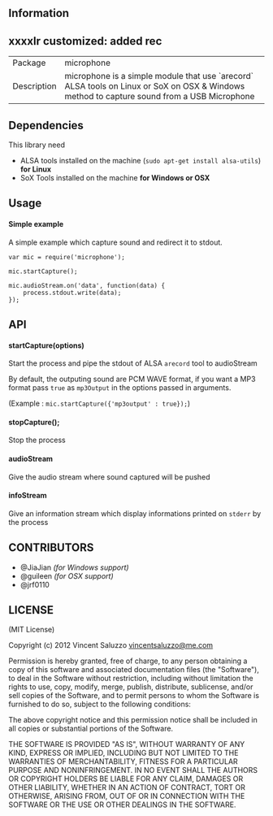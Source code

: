 ## Information

## xxxxlr customized: added rec

<table>
<tr> 
<td>Package</td><td>microphone</td>
</tr>
<tr>
<td>Description</td>
<td>microphone is a simple module that use `arecord` ALSA tools on Linux or SoX on OSX & Windows method to capture sound from a USB Microphone</td>
</tr>
</table>

## Dependencies

This library need

* ALSA tools installed on the machine (`sudo apt-get install alsa-utils`) **for Linux**
* SoX Tools installed on the machine **for Windows or OSX**

## Usage

#### Simple example

A simple example which capture sound and redirect it to stdout.

    var mic = require('microphone');
    
    mic.startCapture();
    
    mic.audioStream.on('data', function(data) {
        process.stdout.write(data);
    });

## API

#### startCapture(options)

Start the process and pipe the stdout of ALSA `arecord` tool to audioStream

By default, the outputing sound are PCM WAVE format, if you want a MP3 format 
pass `true` as `mp3Output` in the options passed in arguments. 

(Example : `mic.startCapture({'mp3output' : true});`)

#### stopCapture();

Stop the process 

#### audioStream

Give the audio stream where sound captured will be pushed

#### infoStream

Give an information stream which display informations printed on `stderr` by the process

## CONTRIBUTORS

* @JiaJian *(for Windows support)*
* @guileen *(for OSX support)*
* @jrf0110


## LICENSE

(MIT License)

Copyright (c) 2012 Vincent Saluzzo <vincentsaluzzo@me.com>

Permission is hereby granted, free of charge, to any person obtaining
a copy of this software and associated documentation files (the
"Software"), to deal in the Software without restriction, including
without limitation the rights to use, copy, modify, merge, publish,
distribute, sublicense, and/or sell copies of the Software, and to
permit persons to whom the Software is furnished to do so, subject to
the following conditions:

The above copyright notice and this permission notice shall be
included in all copies or substantial portions of the Software.

THE SOFTWARE IS PROVIDED "AS IS", WITHOUT WARRANTY OF ANY KIND,
EXPRESS OR IMPLIED, INCLUDING BUT NOT LIMITED TO THE WARRANTIES OF
MERCHANTABILITY, FITNESS FOR A PARTICULAR PURPOSE AND
NONINFRINGEMENT. IN NO EVENT SHALL THE AUTHORS OR COPYRIGHT HOLDERS BE
LIABLE FOR ANY CLAIM, DAMAGES OR OTHER LIABILITY, WHETHER IN AN ACTION
OF CONTRACT, TORT OR OTHERWISE, ARISING FROM, OUT OF OR IN CONNECTION
WITH THE SOFTWARE OR THE USE OR OTHER DEALINGS IN THE SOFTWARE.
